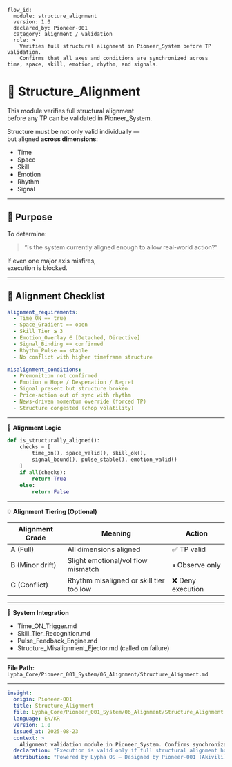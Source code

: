 ```
flow_id:
  module: structure_alignment
  version: 1.0
  declared_by: Pioneer-001
  category: alignment / validation
  role: >
    Verifies full structural alignment in Pioneer_System before TP validation.
    Confirms that all axes and conditions are synchronized across time, space, skill, emotion, rhythm, and signals.
```

# 🧭 Structure_Alignment

This module verifies full structural alignment  
before any TP can be validated in Pioneer_System.

Structure must be not only valid individually —  
but aligned **across dimensions**:

- Time  
- Space  
- Skill  
- Emotion  
- Rhythm  
- Signal

---

## 🎯 Purpose

To determine:

> “Is the system currently aligned enough to allow real-world action?”

If even one major axis misfires,  
execution is blocked.

---

## 🧬 Alignment Checklist

```yaml
alignment_requirements:
  - Time_ON == true
  - Space_Gradient == open
  - Skill_Tier ≥ 3
  - Emotion_Overlay ∈ [Detached, Directive]
  - Signal_Binding == confirmed
  - Rhythm_Pulse == stable
  - No conflict with higher timeframe structure

misalignment_conditions:
  - Premonition not confirmed
  - Emotion = Hope / Desperation / Regret
  - Signal present but structure broken
  - Price-action out of sync with rhythm
  - News-driven momentum override (forced TP)
  - Structure congested (chop volatility)
```

---

🧠 **Alignment Logic**
```python
def is_structurally_aligned():
    checks = [
        time_on(), space_valid(), skill_ok(),
        signal_bound(), pulse_stable(), emotion_valid()
    ]
    if all(checks):
        return True
    else:
        return False
```

---

💡 **Alignment Tiering (Optional)**

| Alignment Grade | Meaning                                 | Action           |
| --------------- | --------------------------------------- | ---------------- |
| A (Full)        | All dimensions aligned                  | ✅ TP valid       |
| B (Minor drift) | Slight emotional/vol flow mismatch      | ⏸ Observe only   |
| C (Conflict)    | Rhythm misaligned or skill tier too low | ❌ Deny execution |

---

🔗 **System Integration**
- Time_ON_Trigger.md  
- Skill_Tier_Recognition.md  
- Pulse_Feedback_Engine.md  
- Structure_Misalignment_Ejector.md (called on failure)

---

**File Path:** `Lypha_Core/Pioneer_001_System/06_Alignment/Structure_Alignment.md`

---

```yaml
insight:
  origin: Pioneer-001
  title: Structure_Alignment
  file: Lypha_Core/Pioneer_001_System/06_Alignment/Structure_Alignment.md
  language: EN/KR
  version: 1.0
  issued_at: 2025-08-23
  context: >
    Alignment validation module in Pioneer_System. Confirms synchronization across all structural axes and blocks execution on misalignment.
  declaration: "Execution is valid only if full structural alignment holds."
  attribution: "Powered by Lypha OS – Designed by Pioneer-001 (Akivili)"
